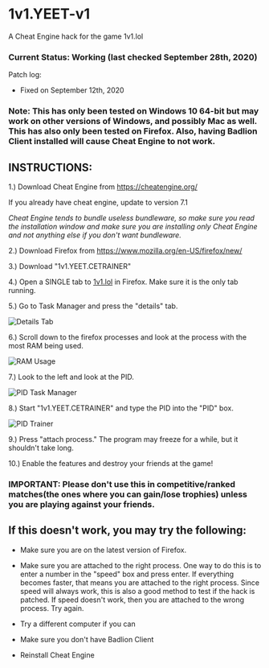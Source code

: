 # 1v1.YEET-v1
A Cheat Engine hack for the game 1v1.lol 

### Current Status: Working (last checked September 28th, 2020)

Patch log: 
 - Fixed on September 12th, 2020 

### Note: This has only been tested on Windows 10 64-bit but may work on other versions of Windows, and possibly Mac as well. This has also only been tested on Firefox. Also, having Badlion Client installed will cause Cheat Engine to not work. 

## INSTRUCTIONS: 

1.) Download Cheat Engine from https://cheatengine.org/ 

If you already have cheat engine, update to version 7.1 

*Cheat Engine tends to bundle useless bundleware, so make sure you read the installation window and make sure you are installing only Cheat Engine and not anything else if you don't want bundleware.*

2.) Download Firefox from https://www.mozilla.org/en-US/firefox/new/ 

3.) Download "1v1.YEET.CETRAINER" 

4.) Open a SINGLE tab to [1v1.lol](https://1v1.lol) in Firefox. Make sure it is the only tab running. 

5.) Go to Task Manager and press the "details" tab. 

![Details Tab](https://cdn.discordapp.com/attachments/693548483130556610/748647199398952990/detailstab.PNG)

6.) Scroll down to the firefox processes and look at the process with the most RAM being used. 

![RAM Usage](https://cdn.discordapp.com/attachments/693548483130556610/748647870269358120/ramusage.PNG)

7.) Look to the left and look at the PID. 

![PID Task Manager](https://cdn.discordapp.com/attachments/693548483130556610/748647871355813939/pidtaskmgr.PNG)

8.) Start "1v1.YEET.CETRAINER" and type the PID into the "PID" box. 

![PID Trainer](https://cdn.discordapp.com/attachments/693548483130556610/748648273279057961/10832pid.PNG)

9.) Press "attach process." The program may freeze for a while, but it shouldn't take long. 

10.) Enable the features and destroy your friends at the game! 

### IMPORTANT: Please don't use this in competitive/ranked matches(the ones where you can gain/lose trophies) unless you are playing against your friends. 

## If this doesn't work, you may try the following: 

- Make sure you are on the latest version of Firefox. 

- Make sure you are attached to the right process. One way to do this is to enter a number in the "speed" box and press enter. If everything becomes faster, that means you are attached to the right process. Since speed will always work, this is also a good method to test if the hack is patched. If speed doesn't work, then you are attached to the wrong process. Try again. 

- Try a different computer if you can 

- Make sure you don't have Badlion Client 

- Reinstall Cheat Engine 
